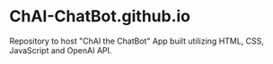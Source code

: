 # ChAI-ChatBot.github.io
Repository to host "ChAI the ChatBot" App built utilizing HTML, CSS, JavaScript and OpenAI API. 
